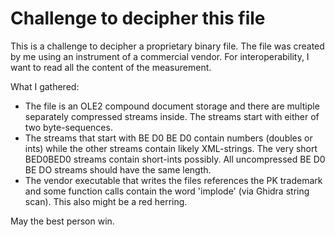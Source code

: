 # Challenge to decipher this file
This is a challenge to decipher a proprietary binary file. The file was created by me using an instrument of a commercial vendor. For interoperability, I want to read all the content of the measurement.

What I gathered:
- The file is an OLE2 compound document storage and there are multiple separately compressed streams inside. The streams start with either of two byte-sequences. 
- The streams that start with BE D0 BE D0 contain numbers (doubles or ints) while the other streams contain likely XML-strings. The very short BED0BED0 streams contain short-ints possibly. All uncompressed BE D0 BE DO streams should have the same length.
- The vendor executable that writes the files references the PK trademark and some function calls contain the word 'implode' (via Ghidra string scan). This also might be a red herring.

May the best person win.


